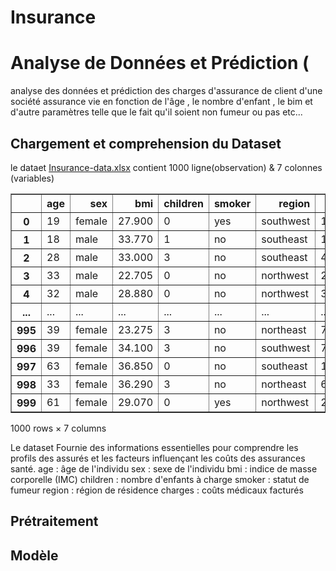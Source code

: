 # Insurance
# Analyse de Données et Prédiction (


analyse des données et prédiction des charges d'assurance de client d'une société assurance vie en fonction de l'âge , le nombre d'enfant , le bim et d'autre paramètres telle que le fait qu'il soient non fumeur ou pas etc...

## Chargement et comprehension du Dataset

le dataet <a href="Data\Insurance-data.xlsx">Insurance-data.xlsx</a> contient 1000 ligne(observation) & 7 colonnes (variables)
<div>
<table border="1" class="dataframe">
  <thead>
    <tr style="text-align: right;">
      <th></th>
      <th>age</th>
      <th>sex</th>
      <th>bmi</th>
      <th>children</th>
      <th>smoker</th>
      <th>region</th>
      <th>charges</th>
    </tr>
  </thead>
  <tbody>
    <tr>
      <th>0</th>
      <td>19</td>
      <td>female</td>
      <td>27.900</td>
      <td>0</td>
      <td>yes</td>
      <td>southwest</td>
      <td>16884.92400</td>
    </tr>
    <tr>
      <th>1</th>
      <td>18</td>
      <td>male</td>
      <td>33.770</td>
      <td>1</td>
      <td>no</td>
      <td>southeast</td>
      <td>1725.55230</td>
    </tr>
    <tr>
      <th>2</th>
      <td>28</td>
      <td>male</td>
      <td>33.000</td>
      <td>3</td>
      <td>no</td>
      <td>southeast</td>
      <td>4449.46200</td>
    </tr>
    <tr>
      <th>3</th>
      <td>33</td>
      <td>male</td>
      <td>22.705</td>
      <td>0</td>
      <td>no</td>
      <td>northwest</td>
      <td>21984.47061</td>
    </tr>
    <tr>
      <th>4</th>
      <td>32</td>
      <td>male</td>
      <td>28.880</td>
      <td>0</td>
      <td>no</td>
      <td>northwest</td>
      <td>3866.85520</td>
    </tr>
    <tr>
      <th>...</th>
      <td>...</td>
      <td>...</td>
      <td>...</td>
      <td>...</td>
      <td>...</td>
      <td>...</td>
      <td>...</td>
    </tr>
    <tr>
      <th>995</th>
      <td>39</td>
      <td>female</td>
      <td>23.275</td>
      <td>3</td>
      <td>no</td>
      <td>northeast</td>
      <td>7986.47525</td>
    </tr>
    <tr>
      <th>996</th>
      <td>39</td>
      <td>female</td>
      <td>34.100</td>
      <td>3</td>
      <td>no</td>
      <td>southwest</td>
      <td>7418.52200</td>
    </tr>
    <tr>
      <th>997</th>
      <td>63</td>
      <td>female</td>
      <td>36.850</td>
      <td>0</td>
      <td>no</td>
      <td>southeast</td>
      <td>13887.96850</td>
    </tr>
    <tr>
      <th>998</th>
      <td>33</td>
      <td>female</td>
      <td>36.290</td>
      <td>3</td>
      <td>no</td>
      <td>northeast</td>
      <td>6551.75010</td>
    </tr>
    <tr>
      <th>999</th>
      <td>61</td>
      <td>female</td>
      <td>29.070</td>
      <td>0</td>
      <td>yes</td>
      <td>northwest</td>
      <td>29141.36030</td>
    </tr>
  </tbody>
</table>
<p>1000 rows × 7 columns</p>
</div>
Le dataset  Fournie des informations essentielles pour comprendre les profils des assurés et les facteurs influençant les coûts des assurances santé.
age : âge de l'individu
sex : sexe de l'individu
bmi : indice de masse corporelle (IMC)
children : nombre d'enfants à charge
smoker : statut de fumeur
region : région de résidence
charges : coûts médicaux facturés

## Prétraitement 

## Modèle


